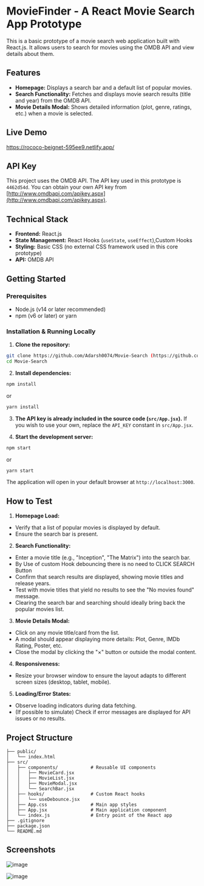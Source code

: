 # MovieFinder - A React Movie Search App Prototype

This is a basic prototype of a movie search web application built with React.js. It allows users to search for movies using the OMDB API and view details about them.

## Features

* **Homepage:** Displays a search bar and a default list of popular movies.
* **Search Functionality:** Fetches and displays movie search results (title and year) from the OMDB API.
* **Movie Details Modal:** Shows detailed information (plot, genre, ratings, etc.) when a movie is selected.

## Live Demo 

https://rococo-beignet-595ee9.netlify.app/

## API Key

This project uses the OMDB API. The API key used in this prototype is `4462d54d`.
You can obtain your own API key from [http://www.omdbapi.com/apikey.aspx](http://www.omdbapi.com/apikey.aspx).

## Technical Stack

* **Frontend:** React.js
* **State Management:** React Hooks (`useState`, `useEffect`),Custom Hooks
* **Styling:** Basic CSS (no external CSS framework used in this core prototype)
* **API:** OMDB API

## Getting Started

### Prerequisites

* Node.js (v14 or later recommended)
* npm (v6 or later) or yarn

### Installation & Running Locally

1. **Clone the repository:**
```bash
git clone https://github.com/Adarsh0074/Movie-Search (https://github.com/Adarsh0074/Movie-Search)
cd Movie-Search
```

2. **Install dependencies:**
```bash
npm install
```
or
```bash
yarn install
```

3. **The API key is already included in the source code (`src/App.jsx`).**
If you wish to use your own, replace the `API_KEY` constant in `src/App.jsx`.

4. **Start the development server:**
```bash
npm start
```
or
```bash
yarn start
```
The application will open in your default browser at `http://localhost:3000`.

## How to Test

1. **Homepage Load:**
* Verify that a list of popular movies is displayed by default.
* Ensure the search bar is present.

2. **Search Functionality:**
* Enter a movie title (e.g., "Inception", "The Matrix") into the search bar.
* By Use of custom Hook debouncing there is no need to CLICK SEARCH Button
* Confirm that search results are displayed, showing movie titles and release years.
* Test with movie titles that yield no results to see the "No movies found" message.
* Clearing the search bar and searching should ideally bring back the popular movies list.

3. **Movie Details Modal:**
* Click on any movie title/card from the list.
* A modal should appear displaying more details: Plot, Genre, IMDb Rating, Poster, etc.
* Close the modal by clicking the "×" button or outside the modal content.

4. **Responsiveness:**
* Resize your browser window to ensure the layout adapts to different screen sizes (desktop, tablet, mobile).

5. **Loading/Error States:**
* Observe loading indicators during data fetching.
* (If possible to simulate) Check if error messages are displayed for API issues or no results.

## Project Structure
```movie-search-app/
├── public/
│   └── index.html
├── src/
│   ├── components/            # Reusable UI components
│   │   ├── MovieCard.jsx
│   │   ├── MovieList.jsx
│   │   ├── MovieModal.jsx
│   │   └── SearchBar.jsx
│   ├── hooks/                 # Custom React hooks
│   │   └── useDebounce.jsx
│   ├── App.css                # Main app styles
│   ├── App.jsx                # Main application component
│   └── index.js               # Entry point of the React app
├── .gitignore
├── package.json
└── README.md
```



## Screenshots 
![image](https://github.com/user-attachments/assets/05e0f230-6d24-40e3-a56c-873856d2863a)



![image](https://github.com/user-attachments/assets/870de090-e63d-461e-bad7-fdc9eddd858a)


